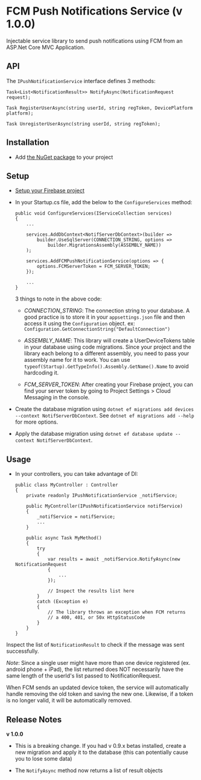 ﻿FCM Push Notifications Service (v 1.0.0)
===

Injectable service library to send push notifications using FCM from an ASP.Net Core MVC Application.

## API

The `IPushNotificationService` interface defines 3 methods:

```
Task<List<NotificationResult>> NotifyAsync(NotificationRequest request);

Task RegisterUserAsync(string userId, string regToken, DevicePlatform platform);

Task UnregisterUserAsync(string userId, string regToken);
```

## Installation

* Add [the NuGet package](https://www.nuget.org/packages/ACB.FCMPushNotifications) to your project

## Setup

- [Setup your Firebase project](https://firebase.google.com/docs/cloud-messaging/)

- In your Startup.cs file, add the below to the `ConfigureServices` method:

	```
	public void ConfigureServices(IServiceCollection services)
	{
		...

		services.AddDbContext<NotifServerDbContext>(builder =>
			builder.UseSqlServer(CONNECTION_STRING, options =>
				builder.MigrationsAssembly(ASSEMBLY_NAME))
		);

		services.AddFCMPushNotificationService(options => {
			options.FCMServerToken = FCM_SERVER_TOKEN;
		});

		...
	}
	```

	3 things to note in the above code:

	- *_CONNECTION_STRING_*: The connection string to your database. A good practice is to store it in your `appsettings.json` file and then access it using the `Configuration` object. ex: `Configuration.GetConnectionString("DefaultConnection")`

	- *_ASSEMBLY_NAME_*: This library will create a UserDeviceTokens table in your database using code migrations. Since your project and the library each belong to a different assembly, you need to pass your assembly name for it to work. You can use `typeof(Startup).GetTypeInfo().Assembly.GetName().Name` to avoid hardcoding it.

	- *_FCM_SERVER_TOKEN_*: After creating your Firebase project, you can find your server token by going to Project Settings > Cloud Messaging in the console.

- Create the database migration using `dotnet ef migrations add devices --context NotifServerDbContext`. See `dotnet ef migrations add --help` for more options.

- Apply the database migration using `dotnet ef database update --context NotifServerDbContext`.

## Usage

- In your controllers, you can take advantage of DI:

	```
	public class MyController : Controller
	{
		private readonly IPushNotificationService _notifService;

		public MyController(IPushNotificationService notifService)
		{
			_notifService = notifService;
			...
		}

		public async Task MyMethod()
		{
			try
			{
				var results = await _notifService.NotifyAsync(new NotificationRequest
				{
					...
				});

				// Inspect the results list here
			}
			catch (Exception e)
			{
				// The library throws an exception when FCM returns
				// a 400, 401, or 50x HttpStatusCode
			}
		}
	}
	```

Inspect the list of `NotificationResult` to check if the message was sent successfully. 

_Note_: Since a single user might have more than one device registered (ex. android phone + iPad), the list returned does NOT necessarily have the same length of the userId's list passed to NotificationRequest.

When FCM sends an updated device token, the service will automatically handle removing the old token and saving the new one. Likewise, if a token is no longer valid, it will be automatically removed.

## Release Notes

**v 1.0.0**

- This is a breaking change. If you had v 0.9.x betas installed, create a new migration and apply it to the database (this can potentially cause you to lose some data)

- The `NotifyAsync` method now returns a list of result objects